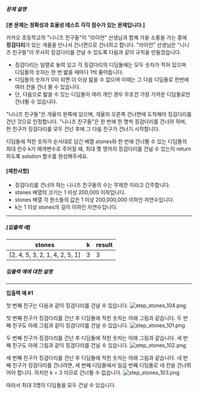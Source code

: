 ##### 문제 설명

**[본 문제는 정확성과 효율성 테스트 각각 점수가 있는 문제입니다.]**

카카오 초등학교의 "니니즈 친구들"이 "라이언" 선생님과 함께 가을 소풍을 가는 중에 **징검다리**가 있는 개울을 만나서 건너편으로 건너려고 합니다. "라이언" 선생님은 "니니즈 친구들"이 무사히 징검다리를 건널 수 있도록 다음과 같이 규칙을 만들었습니다.

- 징검다리는 일렬로 놓여 있고 각 징검다리의 디딤돌에는 모두 숫자가 적혀 있으며 디딤돌의 숫자는 한 번 밟을 때마다 1씩 줄어듭니다.
- 디딤돌의 숫자가 0이 되면 더 이상 밟을 수 없으며 이때는 그 다음 디딤돌로 한번에 여러 칸을 건너 뛸 수 있습니다.
- 단, 다음으로 밟을 수 있는 디딤돌이 여러 개인 경우 무조건 가장 가까운 디딤돌로만 건너뛸 수 있습니다.

"니니즈 친구들"은 개울의 왼쪽에 있으며, 개울의 오른쪽 건너편에 도착해야 징검다리를 건넌 것으로 인정합니다.
"니니즈 친구들"은 한 번에 한 명씩 징검다리를 건너야 하며, 한 친구가 징검다리를 모두 건넌 후에 그 다음 친구가 건너기 시작합니다.

디딤돌에 적힌 숫자가 순서대로 담긴 배열 stones와 한 번에 건너뛸 수 있는 디딤돌의 최대 칸수 k가 매개변수로 주어질 때, 최대 몇 명까지 징검다리를 건널 수 있는지 return 하도록 solution 함수를 완성해주세요.

#### **[제한사항]**

- 징검다리를 건너야 하는 니니즈 친구들의 수는 무제한 이라고 간주합니다.
- stones 배열의 크기는 1 이상 200,000 이하입니다.
- stones 배열 각 원소들의 값은 1 이상 200,000,000 이하인 자연수입니다.
- k는 1 이상 stones의 길이 이하인 자연수입니다.

------

##### **[입출력 예]**

| stones                         | k    | result |
| ------------------------------ | ---- | ------ |
| [2, 4, 5, 3, 2, 1, 4, 2, 5, 1] | 3    | 3      |

##### **입출력 예에 대한 설명**

------

**입출력 예 #1**

첫 번째 친구는 다음과 같이 징검다리를 건널 수 있습니다.
![step_stones_104.png](https://grepp-programmers.s3.ap-northeast-2.amazonaws.com/files/production/4560e242-cf83-4e77-a14c-174f3831499d/step_stones_104.png)

첫 번째 친구가 징검다리를 건넌 후 디딤돌에 적힌 숫자는 아래 그림과 같습니다.
두 번째 친구도 아래 그림과 같이 징검다리를 건널 수 있습니다.
![step_stones_101.png](https://grepp-programmers.s3.ap-northeast-2.amazonaws.com/files/production/d64f29ac-3e35-4fd3-91fa-4d70e3b6c80a/step_stones_101.png)

두 번째 친구가 징검다리를 건넌 후 디딤돌에 적힌 숫자는 아래 그림과 같습니다.
세 번째 친구도 아래 그림과 같이 징검다리를 건널 수 있습니다.
![step_stones_102.png](https://grepp-programmers.s3.ap-northeast-2.amazonaws.com/files/production/369bc8a1-7017-4135-a499-505247ab9cfc/step_stones_102.png)

세 번째 친구가 징검다리를 건넌 후 디딤돌에 적힌 숫자는 아래 그림과 같습니다.
네 번째 친구가 징검다리를 건너려면, 세 번째 디딤돌에서 일곱 번째 디딤돌로 네 칸을 건너뛰어야 합니다. 하지만 k = 3 이므로 건너뛸 수 없습니다.
![step_stones_103.png](https://grepp-programmers.s3.ap-northeast-2.amazonaws.com/files/production/e44e0a83-e637-48ad-858c-4c135c3b078f/step_stones_103.png)

따라서 최대 3명이 디딤돌을 모두 건널 수 있습니다.